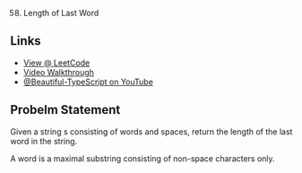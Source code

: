 58. Length of Last Word

## Links

* [View @ LeetCode](https://leetcode.com/problems/length-of-last-word/)
* [Video Walkthrough](https://youtu.be/dK_p53nqMqc)
* [@Beautiful-TypeScript on YouTube](https://www.youtube.com/@BeautifulTypeScript)

## Probelm Statement

Given a string s consisting of words and spaces, return the length of the last word in the string.

A word is a maximal substring consisting of non-space characters only.
